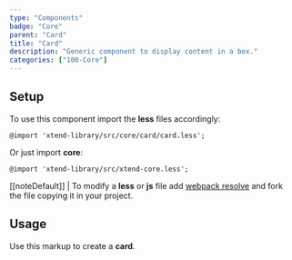```yaml
---
type: "Components"
badge: "Core"
parent: "Card"
title: "Card"
description: "Generic component to display content in a box."
categories: ["100-Core"]
---
```


## Setup

To use this component import the **less** files accordingly:

```less
@import 'xtend-library/src/core/card/card.less';
```

Or just import **core**:

```less
@import 'xtend-library/src/xtend-core.less';
```

[[noteDefault]]
| To modify a **less** or **js** file add [webpack resolve](/introduction/setup#usage-webpack) and fork the file copying it in your project.

## Usage

Use this markup to create a **card**.

<script type="text/plain" class="language-markup">
  <div class="card card-primary">
    <div class="card-design"></div>
    <div class="card-inner">
      <div class="card-content">

        <div class="card-asset">
          <!-- content -->
        </div>

        <div class="card-block card-item">
          <!-- content -->
        </div>

      </div>
    </div>
  </div>
</script>
